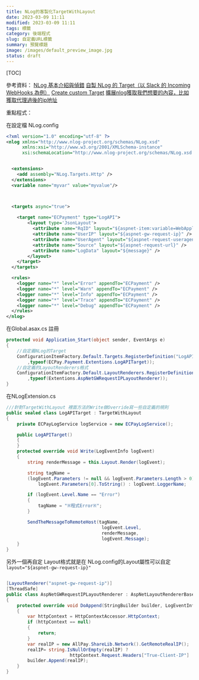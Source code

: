 ```yaml
---
title: NLog的客製化TargetWithLayout
date: 2023-03-09 11:11
modified: 2023-03-09 11:11
tags: 標籤
category: 後端程式
slug: 自定義URL標籤
summary: 預覽標題
image: /images/default_preview_image.jpg
status: draft
---
```


[TOC]

參考資料：
[NLog 基本介紹與偵錯](https://dotblogs.com.tw/acelee/2018/03/27/120704)
[自製 NLog 的 Target（以 Slack 的 Incoming WebHooks 為例）](https://dotblogs.com.tw/supershowwei/2020/06/22/112737)
[Create custom Target](https://riptutorial.com/nlog/example/24032/create-custom-target)
[擴展nlog獲取我們想要的內容，比如獲取代理過後的ip地址](http://m.tnblog.net/aojiancc2/article/details/6891)

重點程式：

在設定檔 NLog.config

```xml
<?xml version="1.0" encoding="utf-8" ?>
<nlog xmlns="http://www.nlog-project.org/schemas/NLog.xsd"
      xmlns:xsi="http://www.w3.org/2001/XMLSchema-instance"
      xsi:schemaLocation="http://www.nlog-project.org/schemas/NLog.xsd NLog.xsd">


  <extensions>
    <add assembly="NLog.Targets.Http" />
  </extensions>
  <variable name="myvar" value="myvalue"/>



  <targets async="true">
    
    <target name="ECPayment" type="LogAPI">
        <layout type='JsonLayout'>
          <attribute name="RqID" layout="${aspnet-item:variable=WebApplication_RequestId}" />
          <attribute name="UserIP" layout="${aspnet-gw-request-ip}" />
          <attribute name="UserAgent" layout="${aspnet-request-useragent}" />
          <attribute name="Source" layout="${aspnet-request-url}" />
          <attribute name="LogData" layout="${message}" />
        </layout>
    </target>
  </targets>

  <rules>
    <logger name="*" level="Error" appendTo="ECPayment" />
    <logger name="*" level="Warn" appendTo="ECPayment" />
    <logger name="*" level="Info" appendTo="ECPayment" />
    <logger name="*" level="Trace" appendTo="ECPayment" />
    <logger name="*" level="Debug" appendTo="ECPayment" />
  </rules>
</nlog>
```


在Global.asax.cs 註冊

```c#
protected void Application_Start(object sender, EventArgs e)
{
	//自定義NLog的Target
	ConfigurationItemFactory.Default.Targets.RegisterDefinition("LogAPI"
		,typeof(ECPay.Payment.Extentions.LogAPITarget));
	//自定義的LayoutRenderers格式
	ConfigurationItemFactory.Default.LayoutRenderers.RegisterDefinition("aspnet-gw-request-ip"
		,typeof(Extentions.AspNetGWRequestIPLayoutRenderer)); 
}
```


在NLogExtension.cs

```c#
///針對TargetWithLayout 裡面方法的Write做Override寫一些自定義的規則
public sealed class LogAPITarget : TargetWithLayout
{
	private ECPayLogService logService = new ECPayLogService();

	public LogAPITarget()
	{
	}
	protected override void Write(LogEventInfo logEvent)
	{
		string renderMessage = this.Layout.Render(logEvent);

		string tagName = 
		(logEvent.Parameters != null && logEvent.Parameters.Length > 0) ?            
			logEvent.Parameters[0].ToString() : logEvent.LoggerName;

		if (logEvent.Level.Name == "Error")
		{
			tagName = "※程式Error※";
		}

		SendTheMessageToRemoteHost(tagName, 
									logEvent.Level, 
									renderMessage, 
									logEvent.Message);
	}
}
```


另外一個再自定 Layout格式就是在 NLog.config的Layout屬性可以自定 `layout="${aspnet-gw-request-ip}"`

```c#

[LayoutRenderer("aspnet-gw-request-ip")]
[ThreadSafe]
public class AspNetGWRequestIPLayoutRenderer : AspNetLayoutRendererBase
{
	protected override void DoAppend(StringBuilder builder, LogEventInfo logEvent)
	{
		var httpContext = HttpContextAccessor.HttpContext;
		if (httpContext == null)
		{
			return;
		}
		var realIP = new AllPay.ShareLib.Network().GetRemoteRealIP();
		realIP= string.IsNullOrEmpty(realIP) ? 
						httpContext.Request.Headers["True-Client-IP"] : realIP;
		builder.Append(realIP);
	}
}
```